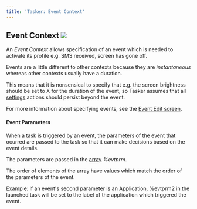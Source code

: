 ```yaml
---
title: 'Tasker: Event Context'
---
```


Event Context ![](icon_tasker.png)
----------------------------------

An *Event Context* allows specification of an event which is needed to
activate its profile e.g. SMS received, screen has gone off.

Events are a little different to other contexts because they are
*instantaneous* whereas other contexts usually have a duration.

This means that it is nonsensical to specify that e.g. the screen
brightness should be set to X for the duration of the event, so Tasker
assumes that all [settings](settings.html) actions should persist beyond
the event.

For more information about specifying events, see the [Event Edit
screen](activity_eventedit.html).

#### Event Parameters

When a task is triggered by an event, the parameters of the event that
ocurred are passed to the task so that it can make decisions based on
the event details.

The parameters are passed in the [array](variables.html#arrays)
*%evtprm*.

The order of elements of the array have values which match the order of
the parameters of the event.

Example: if an event\'s second parameter is an Application, %evtprm2 in
the launched task will be set to the label of the application which
triggered the event.
